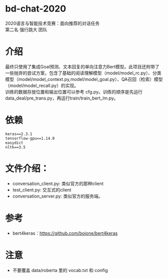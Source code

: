 # bd-chat-2020
2020语言与智能技术竞赛：面向推荐的对话任务      
第二名 强行跳大 团队

# 介绍
最终只使用了集成Goal预测、文本回复的单向注意力Bert模型。此项目还附带了一些抛弃的尝试方案，包含了基础的阅读理解模型（model/model_rc.py）、分类模型（model/model_context.py,model/model_goal.py）、QA召回（检索）模型（model/model_recall.py）的实现。    
训练的数据存放位置和输出位置可以参考 cfg.py。训练的顺序是先运行 data_deal/pre_trans.py，再运行train/train_bert_lm.py。

# 依赖
```text
keras==2.3.1
tensorflow-gpu==1.14.0
easydict
nltk==3.5
```

# 文件介绍：
 * conversation_client.py: 类似官方的那种client
 * test_client.py: 交互式的client
 * conversation_server.py: 类似官方的服务端。

# 参考
 * bert4keras：https://github.com/bojone/bert4keras

# 注意
 * 不要覆盖 data/roberta 里的 vocab.txt 和 config
